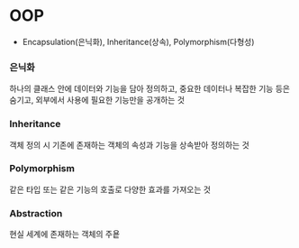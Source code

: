  # OOP
 - Encapsulation(은닉화), Inheritance(상속), Polymorphism(다형성)
 ### 은닉화
 하나의 클래스 안에 데이터와 기능을 담아 정의하고, 중요한 데이터나 복잡한 기능 등은 숨기고, 외부에서 사용에 필요한 기능만을 공개하는 것
 ### Inheritance
 객체 정의 시 기존에 존재하는 객체의 속성과 기능을 상속받아 정의하는 것
 ### Polymorphism
 같은 타입 또는 같은 기능의 호출로 다양한 효과를 가져오는 것
 ### Abstraction
 현실 세계에 존재하는 객체의 주욭
 
 
 